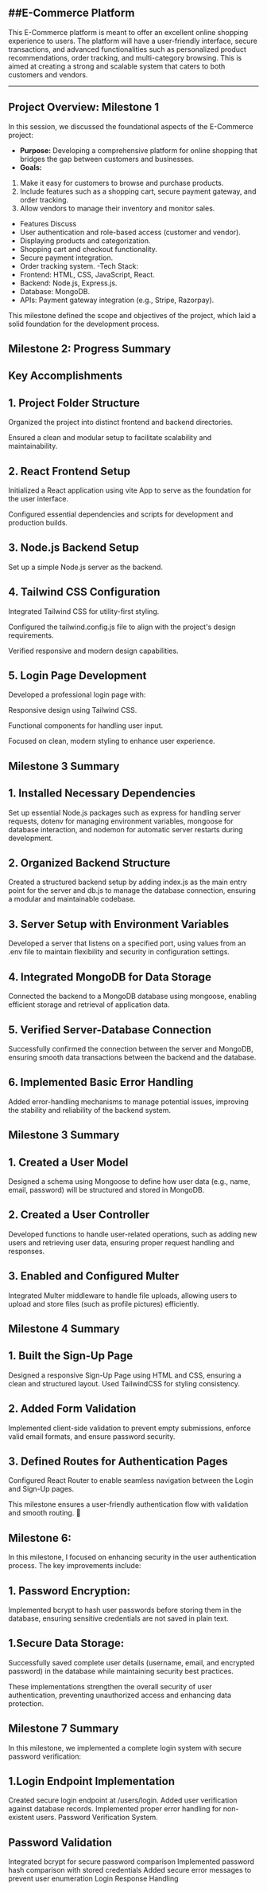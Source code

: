 ##E-Commerce Platform
--------------------------------

This E-Commerce platform is meant to offer an excellent online shopping experience to users. The platform will have a user-friendly interface, secure transactions, and advanced functionalities such as personalized product recommendations, order tracking, and multi-category browsing. This is aimed at creating a strong and scalable system that caters to both customers and vendors.

---

## Project Overview: Milestone 1

In this session, we discussed the foundational aspects of the E-Commerce project:

- **Purpose:** Developing a comprehensive platform for online shopping that bridges the gap between customers and businesses.
- **Goals:**
1. Make it easy for customers to browse and purchase products.
2. Include features such as a shopping cart, secure payment gateway, and order tracking.
3. Allow vendors to manage their inventory and monitor sales.
- Features Discuss
- User authentication and role-based access (customer and vendor).
- Displaying products and categorization.
- Shopping cart and checkout functionality.
- Secure payment integration.
- Order tracking system.
-Tech Stack:
- Frontend: HTML, CSS, JavaScript, React.
- Backend: Node.js, Express.js.
- Database: MongoDB.
- APIs: Payment gateway integration (e.g., Stripe, Razorpay).

This milestone defined the scope and objectives of the project, which laid a solid foundation for the development process.




 ## Milestone 2: Progress Summary

 ##  Key Accomplishments

 ## 1. Project Folder Structure

Organized the project into distinct frontend and backend directories.

Ensured a clean and modular setup to facilitate scalability and maintainability.

## 2. React Frontend Setup

Initialized a React application using  vite App to serve as the foundation for the user interface.

Configured essential dependencies and scripts for development and production builds.

## 3. Node.js Backend Setup

Set up a simple Node.js server as the backend.

## 4. Tailwind CSS Configuration

Integrated Tailwind CSS for utility-first styling.

Configured the tailwind.config.js file to align with the project's design requirements.

Verified responsive and modern design capabilities.

## 5. Login Page Development

Developed a professional login page with:

Responsive design using Tailwind CSS.

Functional components for handling user input.

Focused on clean, modern styling to enhance user experience.  




## Milestone 3 Summary

## 1. Installed Necessary Dependencies
Set up essential Node.js packages such as express for handling server requests, dotenv for managing environment variables, mongoose for database interaction, and nodemon for automatic server restarts during development.

## 2. Organized Backend Structure
Created a structured backend setup by adding index.js as the main entry point for the server and db.js to manage the database connection, ensuring a modular and maintainable codebase.

## 3. Server Setup with Environment Variables
Developed a server that listens on a specified port, using values from an .env file to maintain flexibility and security in configuration settings.

## 4. Integrated MongoDB for Data Storage
Connected the backend to a MongoDB database using mongoose, enabling efficient storage and retrieval of application data.

## 5. Verified Server-Database Connection
Successfully confirmed the connection between the server and MongoDB, ensuring smooth data transactions between the backend and the database.

## 6. Implemented Basic Error Handling
Added error-handling mechanisms to manage potential issues, improving the stability and reliability of the backend system.







## Milestone 3 Summary

## 1. Created a User Model
Designed a schema using Mongoose to define how user data (e.g., name, email, password) will be structured and stored in MongoDB.

## 2. Created a User Controller
Developed functions to handle user-related operations, such as adding new users and retrieving user data, ensuring proper request handling and responses.

## 3. Enabled and Configured Multer
Integrated Multer middleware to handle file uploads, allowing users to upload and store files (such as profile pictures) efficiently.







## Milestone 4 Summary

## 1️. Built the Sign-Up Page
Designed a responsive Sign-Up Page using HTML and CSS, ensuring a clean and structured layout. Used TailwindCSS for styling consistency.

## 2️. Added Form Validation
Implemented client-side validation to prevent empty submissions, enforce valid email formats, and ensure password security.

## 3️. Defined Routes for Authentication Pages
Configured React Router to enable seamless navigation between the Login and Sign-Up pages.

This milestone ensures a user-friendly authentication flow with validation and smooth routing. 🚀








## Milestone 6: 
In this milestone, I focused on enhancing security in the user authentication process. The key improvements include:

## 1. Password Encryption: 
Implemented bcrypt to hash user passwords before storing them in the database, ensuring sensitive credentials are not saved in plain text.

## 1.Secure Data Storage: 
Successfully saved complete user details (username, email, and encrypted password) in the database while maintaining security best practices.

These implementations strengthen the overall security of user authentication, preventing unauthorized access and enhancing data protection.










## Milestone 7 Summary
In this milestone, we implemented a complete login system with secure password verification:

## 1.Login Endpoint Implementation
Created secure login endpoint at /users/login.
Added user verification against database records.
Implemented proper error handling for non-existent users.
Password Verification System.

## Password Validation
Integrated bcrypt for secure password comparison
Implemented password hash comparison with stored credentials
Added secure error messages to prevent user enumeration
Login Response Handling

